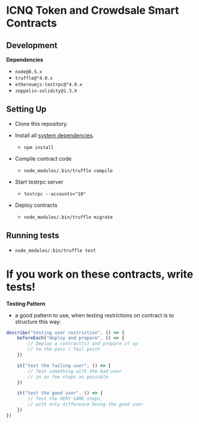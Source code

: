 # ICNQ Token and Crowdsale Smart Contracts

## Development

**Dependencies**

- `node@8.5.x`
- `truffle@^4.0.x`
- `ethereumjs-testrpc@^4.0.x`
- `zeppelin-solidity@1.3.X`

## Setting Up

- Clone this repository.

- Install all [system dependencies](#development).
  - `npm install`

- Compile contract code
  - `node_modules/.bin/truffle compile`

- Start testrpc server
  - `testrpc --accounts="10"`

- Deploy contracts
  - `node_modules/.bin/truffle migrate`

## Running tests
  - `node_modules/.bin/truffle test`

# If you work on these contracts, write tests!
**Testing Pattern**
- a good pattern to use, when testing restrictions on contract is to structure this way:

```javascript
describe("testing user restriction", () => {
    beforeEach("deploy and prepare", () => {
        // Deploy a contract(s) and prepare it up
        // to the pass / fail point
    })

    it("test the failing user", () => {
        // Test something with the bad user
        // in as few steps as possible
    })

    it("test the good user", () => {
        // Test the VERY SAME steps,
        // with only difference being the good user
    })
})
```
